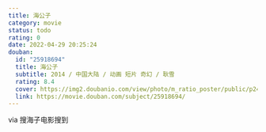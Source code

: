 ```yaml
---
title: 海公子
category: movie
status: todo
rating: 0
date: 2022-04-29 20:25:24
douban:
  id: "25918694"
  title: 海公子
  subtitle: 2014 / 中国大陆 / 动画 短片 奇幻 / 耿雪
  rating: 8.4
  cover: https://img2.doubanio.com/view/photo/m_ratio_poster/public/p2493865643.jpg
  link: https://movie.douban.com/subject/25918694/
---
```


via 搜海子电影搜到